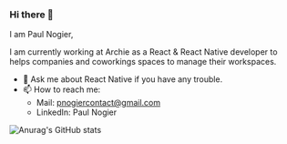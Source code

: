 ### Hi there 👋

<!--
**pnogier/pnogier** is a ✨ _special_ ✨ repository because its `README.md` (this file) appears on your GitHub profile.
-->
I am Paul Nogier,

I am currently working at Archie as a React & React Native developer to helps companies and coworkings spaces to manage their workspaces.

- 💬  Ask me about React Native if you have any trouble.
- 📫  How to reach me: 
    - Mail: pnogiercontact@gmail.com
    - LinkedIn: Paul Nogier


![Anurag's GitHub stats](https://github-readme-stats.vercel.app/api?username=pnogier&count_private=true)
